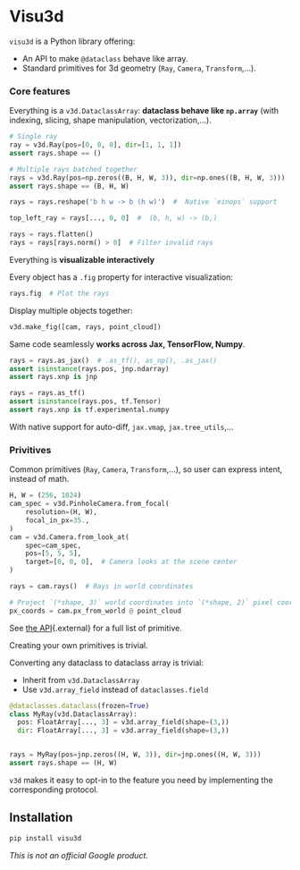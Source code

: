 # Visu3d

`visu3d` is a Python library offering:

* An API to make `@dataclass` behave like array.
* Standard primitives for 3d geometry (`Ray`, `Camera`, `Transform`,...).

### Core features

<section class="zippy">

Everything is a `v3d.DataclassArray`: **dataclass behave like `np.array`** (with indexing, slicing, shape manipulation, vectorization,...).


```python
# Single ray
ray = v3d.Ray(pos=[0, 0, 0], dir=[1, 1, 1])
assert rays.shape == ()

# Multiple rays batched together
rays = v3d.Ray(pos=np.zeros((B, H, W, 3)), dir=np.ones((B, H, W, 3)))
assert rays.shape == (B, H, W)

rays = rays.reshape('b h w -> b (h w)')  #  Native `einops` support

top_left_ray = rays[..., 0, 0]  #  (b, h, w) -> (b,)

rays = rays.flatten()
rays = rays[rays.norm() > 0]  # Filter invalid rays
```

</section>
<section class="zippy">

Everything is **visualizable interactively**

Every object has a `.fig` property for interactive visualization:

```python
rays.fig  # Plot the rays
```

Display multiple objects together:

```python
v3d.make_fig([cam, rays, point_cloud])
```

</section>
<section class="zippy">

Same code seamlessly **works across Jax, TensorFlow, Numpy**.

```python
rays = rays.as_jax()  # .as_tf(), as_np(), .as_jax()
assert isinstance(rays.pos, jnp.ndarray)
assert rays.xnp is jnp

rays = rays.as_tf()
assert isinstance(rays.pos, tf.Tensor)
assert rays.xnp is tf.experimental.numpy
```

With native support for auto-diff, `jax.vmap`, `jax.tree_utils`,...

</section>

### Privitives

<section class="zippy">

Common primitives (`Ray`, `Camera`, `Transform`,...), so user can express
intent, instead of math.

```python
H, W = (256, 1024)
cam_spec = v3d.PinholeCamera.from_focal(
    resolution=(H, W),
    focal_in_px=35.,
)
cam = v3d.Camera.from_look_at(
    spec=cam_spec,
    pos=[5, 5, 5],
    target=[0, 0, 0],  # Camera looks at the scene center
)

rays = cam.rays()  # Rays in world coordinates

# Project `(*shape, 3)` world coordinates into `(*shape, 2)` pixel coordinates.
px_coords = cam.px_from_world @ point_cloud
```

See [the API](https://github.com/google-research/visu3d/tree/main/__init__.py;l=31){.external} for a full list of primitive.

</section>
<section class="zippy">

Creating your own primitives is trivial.

Converting any dataclass to dataclass array is trivial:

* Inherit from `v3d.DataclassArray`
* Use `v3d.array_field` instead of `dataclasses.field`

```python
@dataclasses.dataclass(frozen=True)
class MyRay(v3d.DataclassArray):
  pos: FloatArray[..., 3] = v3d.array_field(shape=(3,))
  dir: FloatArray[..., 3] = v3d.array_field(shape=(3,))


rays = MyRay(pos=jnp.zeros((H, W, 3)), dir=jnp.ones((H, W, 3)))
assert rays.shape == (H, W)
```

`v3d` makes it easy to opt-in to the feature you need by implementing the
corresponding protocol.

<!-- See [the tutorial]() for more info. -->

</section>

## Installation

```sh
pip install visu3d
```

*This is not an official Google product.*
